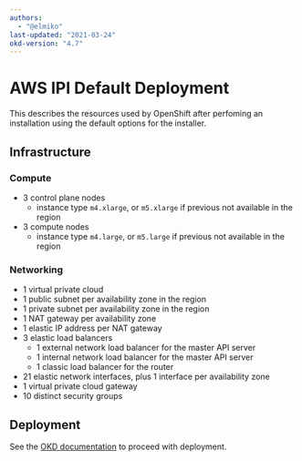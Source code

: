 ```yaml
---
authors:
  - "@elmiko"
last-updated: "2021-03-24"
okd-version: "4.7"
---
```

# AWS IPI Default Deployment

This describes the resources used by OpenShift after perfoming an installation
using the default options for the installer.

## Infrastructure

### Compute

* 3 control plane nodes
  * instance type `m4.xlarge`, or `m5.xlarge` if previous not available in the region
* 3 compute nodes
  * instance type `m4.large`, or `m5.large` if previous not available in the region

### Networking

* 1 virtual private cloud
* 1 public subnet per availability zone in the region
* 1 private subnet per availability zone in the region
* 1 NAT gateway per availability zone
* 1 elastic IP address per NAT gateway
* 3 elastic load balancers
  * 1 external network load balancer for the master API server
  * 1 internal network load balancer for the master API server
  * 1 classic load balancer for the router
* 21 elastic network interfaces, plus 1 interface per availability zone
* 1 virtual private cloud gateway
* 10 distinct security groups

## Deployment

See the [OKD documentation](https://docs.okd.io/latest/installing/installing_aws/preparing-to-install-on-aws.html)
to proceed with deployment.
